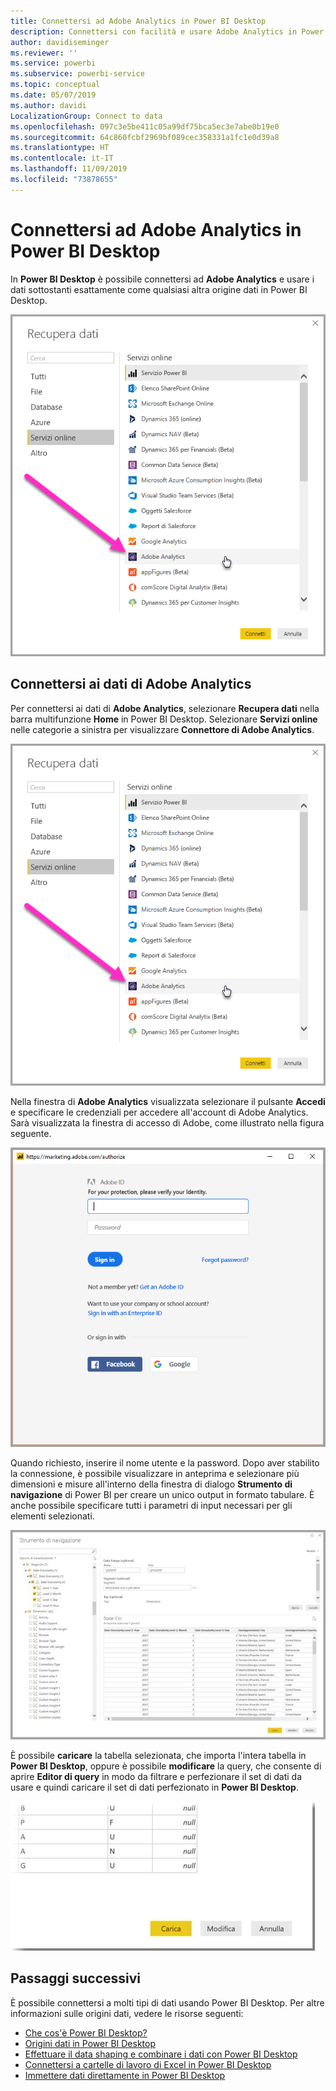 ```yaml
---
title: Connettersi ad Adobe Analytics in Power BI Desktop
description: Connettersi con facilità e usare Adobe Analytics in Power BI Desktop
author: davidiseminger
ms.reviewer: ''
ms.service: powerbi
ms.subservice: powerbi-service
ms.topic: conceptual
ms.date: 05/07/2019
ms.author: davidi
LocalizationGroup: Connect to data
ms.openlocfilehash: 097c3e5be411c05a99df75bca5ec3e7abe0b19e0
ms.sourcegitcommit: 64c860fcbf2969bf089cec358331a1fc1e0d39a8
ms.translationtype: HT
ms.contentlocale: it-IT
ms.lasthandoff: 11/09/2019
ms.locfileid: "73878655"
---
```

# <a name="connect-to-adobe-analytics-in-power-bi-desktop"></a>Connettersi ad Adobe Analytics in Power BI Desktop 
In **Power BI Desktop** è possibile connettersi ad **Adobe Analytics** e usare i dati sottostanti esattamente come qualsiasi altra origine dati in Power BI Desktop. 

![Ottenere i dati da Adobe Analytics](media/desktop-connect-adobe-analytics/connect-adobe-analytics_01.png)

## <a name="connect-to-adobe-analytics-data"></a>Connettersi ai dati di Adobe Analytics
Per connettersi ai dati di **Adobe Analytics**, selezionare **Recupera dati** nella barra multifunzione **Home** in Power BI Desktop. Selezionare **Servizi online** nelle categorie a sinistra per visualizzare **Connettore di Adobe Analytics**.

![Ottenere i dati da Adobe Analytics](media/desktop-connect-adobe-analytics/connect-adobe-analytics_01.png)

Nella finestra di **Adobe Analytics** visualizzata selezionare il pulsante **Accedi** e specificare le credenziali per accedere all'account di Adobe Analytics. Sarà visualizzata la finestra di accesso di Adobe, come illustrato nella figura seguente.

![Accedere ad Adobe Analytics](media/desktop-connect-adobe-analytics/connect-adobe-analytics_03.png)

Quando richiesto, inserire il nome utente e la password. Dopo aver stabilito la connessione, è possibile visualizzare in anteprima e selezionare più dimensioni e misure all'interno della finestra di dialogo **Strumento di navigazione** di Power BI per creare un unico output in formato tabulare. È anche possibile specificare tutti i parametri di input necessari per gli elementi selezionati. 

![Selezionare i dati con lo strumento di navigazione](media/desktop-connect-adobe-analytics/connect-adobe-analytics_04.png)

È possibile **caricare** la tabella selezionata, che importa l'intera tabella in **Power BI Desktop**, oppure è possibile **modificare** la query, che consente di aprire **Editor di query** in modo da filtrare e perfezionare il set di dati da usare e quindi caricare il set di dati perfezionato in **Power BI Desktop**.

![Caricare o modificare i dati nello strumento di navigazione](media/desktop-connect-adobe-analytics/connect-adobe-analytics_05.png)


## <a name="next-steps"></a>Passaggi successivi
È possibile connettersi a molti tipi di dati usando Power BI Desktop. Per altre informazioni sulle origini dati, vedere le risorse seguenti:

* [Che cos'è Power BI Desktop?](desktop-what-is-desktop.md)
* [Origini dati in Power BI Desktop](desktop-data-sources.md)
* [Effettuare il data shaping e combinare i dati con Power BI Desktop](desktop-shape-and-combine-data.md)
* [Connettersi a cartelle di lavoro di Excel in Power BI Desktop](desktop-connect-excel.md)   
* [Immettere dati direttamente in Power BI Desktop](desktop-enter-data-directly-into-desktop.md)   

